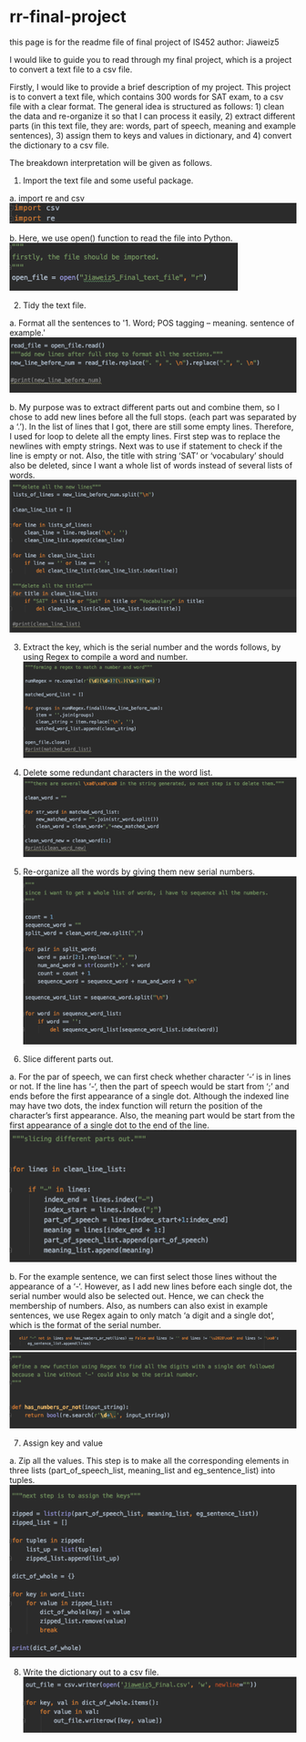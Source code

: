 # rr-final-project
this page is for the readme file of final project of IS452
author: Jiaweiz5

I would like to guide you to read through my final project, which is a project to convert a text file to a csv file.

Firstly, I would like to provide a brief description of my project. This project is to convert a text file, which contains 300 words for SAT exam, to a csv file with a clear format. The general idea is structured as follows: 1) clean the data and re-organize it so that I can process it easily, 2) extract different parts (in this text file, they are: words, part of speech, meaning and example sentences), 3) assign them to keys and values in dictionary, and 4) convert the dictionary to a csv file.

The breakdown interpretation will be given as follows.

1)	Import the text file and some useful package.

a. import re and csv
<br>![image does not exist](https://raw.githubusercontent.com/vivizhao95/images_readme/master/import.png)

b. Here, we use open() function to read the file into Python.
<br>![image does not exist](https://raw.githubusercontent.com/vivizhao95/images_readme/master/read_file.png)

2)	Tidy the text file.

a.	Format all the sentences to '1. Word; POS tagging – meaning. sentence of example.'
<br>![image does not exist](https://raw.githubusercontent.com/vivizhao95/images_readme/master/format.png)

b.	My purpose was to extract different parts out and combine them, so I chose to add new lines before all the full stops. (each part was separated by a ‘.’). In the list of lines that I got, there are still some empty lines. Therefore, I used for loop to delete all the empty lines. First step was to replace the newlines with empty strings. Next was to use if statement to check if the line is empty or not. Also, the title with string ‘SAT’ or ‘vocabulary’ should also be deleted, since I want a whole list of words instead of several lists of words.
<br>![image does not exist](https://raw.githubusercontent.com/vivizhao95/images_readme/master/delete_new_lines.png)

3)	Extract the key, which is the serial number and the words follows, by using Regex to compile a word and number.
<br>![image does not exist](https://raw.githubusercontent.com/vivizhao95/images_readme/master/Regex_1.png)

4)	Delete some redundant characters in the word list.
<br>![image does not exist](https://raw.githubusercontent.com/vivizhao95/images_readme/master/delete_redundant.png)

5)	Re-organize all the words by giving them new serial numbers.
<br>![image does not exist](https://raw.githubusercontent.com/vivizhao95/images_readme/master/new_serial_num.png)

6)	Slice different parts out.

a.	For the par of speech, we can first check whether character ‘-‘ is in lines or not. If the line has ‘-‘, then the part of speech would be start from ‘;’ and ends before the first appearance of a single dot. Although the indexed line may have two dots, the index function will return the position of the character’s first appearance. Also, the meaning part would be start from the first appearance of a single dot to the end of the line.
<br>![image does not exist](https://raw.githubusercontent.com/vivizhao95/images_readme/master/slice_1.png)

b.	For the example sentence, we can first select those lines without the appearance of a ‘-‘. However, as I add new lines before each single dot, the serial number would also be selected out. Hence, we can check the membership of numbers. Also, as numbers can also exist in example sentences, we use Regex again to only match ‘a digit and a single dot’, which is the format of the serial number.
<br>![image does not exist](https://raw.githubusercontent.com/vivizhao95/images_readme/master/slice_2.png)
<br>![image does not exist](https://github.com/vivizhao95/images_readme/blob/master/Regex_2.png)

7)	Assign key and value

a.	Zip all the values. This step is to make all the corresponding elements in three lists (part_of_speech_list, meaning_list and eg_sentence_list) into tuples.
<br>![image does not exist](https://raw.githubusercontent.com/vivizhao95/images_readme/master/key_val_assign.png)

8)	Write the dictionary out to a csv file.
<br>![image does not exist](https://raw.githubusercontent.com/vivizhao95/images_readme/master/write_out_csv.png)
